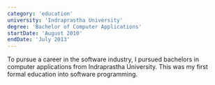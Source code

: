 ```yaml
---
category: 'education'
university: 'Indraprastha University'
degree: 'Bachelor of Computer Applications'
startDate: 'August 2010'
endDate: 'July 2013'
---
```


To pursue a career in the software industry, I pursued bachelors in computer applications from Indraprastha University. This was my first formal education into software programming.
